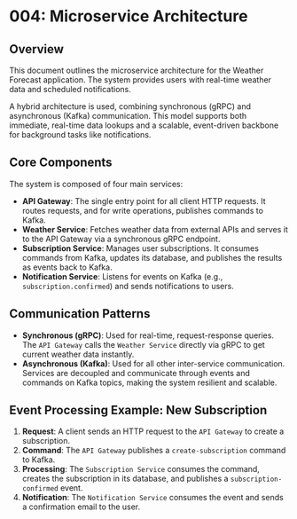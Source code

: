# 004: Microservice Architecture

## Overview

This document outlines the microservice architecture for the Weather Forecast application. The system provides users with real-time weather data and scheduled notifications.

A hybrid architecture is used, combining synchronous (gRPC) and asynchronous (Kafka) communication. This model supports both immediate, real-time data lookups and a scalable, event-driven backbone for background tasks like notifications.

## Core Components

The system is composed of four main services:

-   **API Gateway**: The single entry point for all client HTTP requests. It routes requests, and for write operations, publishes commands to Kafka.
-   **Weather Service**: Fetches weather data from external APIs and serves it to the API Gateway via a synchronous gRPC endpoint.
-   **Subscription Service**: Manages user subscriptions. It consumes commands from Kafka, updates its database, and publishes the results as events back to Kafka.
-   **Notification Service**: Listens for events on Kafka (e.g., `subscription.confirmed`) and sends notifications to users.

## Communication Patterns

-   **Synchronous (gRPC)**: Used for real-time, request-response queries. The `API Gateway` calls the `Weather Service` directly via gRPC to get current weather data instantly.
-   **Asynchronous (Kafka)**: Used for all other inter-service communication. Services are decoupled and communicate through events and commands on Kafka topics, making the system resilient and scalable.

## Event Processing Example: New Subscription

1.  **Request**: A client sends an HTTP request to the `API Gateway` to create a subscription.
2.  **Command**: The `API Gateway` publishes a `create-subscription` command to Kafka.
3.  **Processing**: The `Subscription Service` consumes the command, creates the subscription in its database, and publishes a `subscription-confirmed` event.
4.  **Notification**: The `Notification Service` consumes the event and sends a confirmation email to the user. 